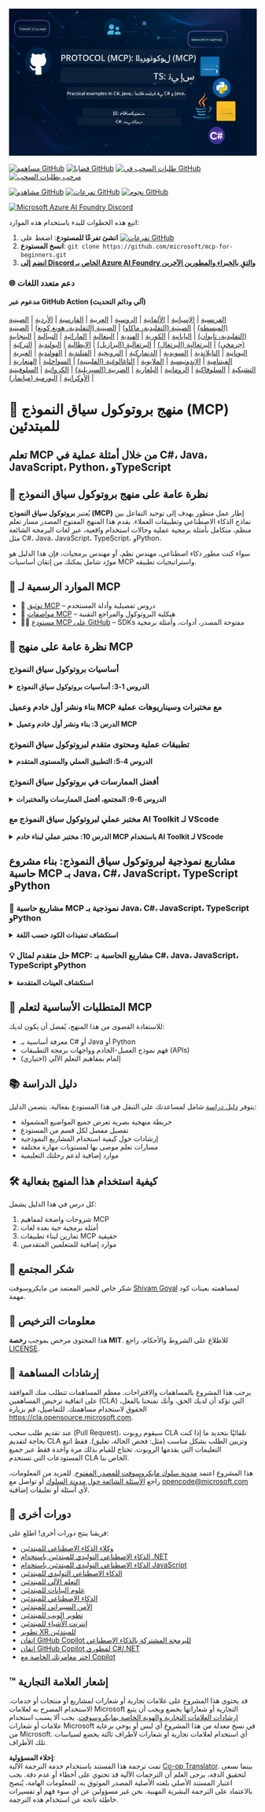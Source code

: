 <!--
CO_OP_TRANSLATOR_METADATA:
{
  "original_hash": "292f96c64f54ba097daea9598111ed82",
  "translation_date": "2025-07-02T05:23:09+00:00",
  "source_file": "README.md",
  "language_code": "ar"
}
-->
![MCP للمبتدئين](../../translated_images/mcp-beginners.2ce2b317996369ff66c5b72e25eff9d4288ab2741fc70c0b4e523d1ae1e249fd.ar.png) 

[![مساهمو GitHub](https://img.shields.io/github/contributors/microsoft/mcp-for-beginners.svg)](https://GitHub.com/microsoft/mcp-for-beginners/graphs/contributors)
[![قضايا GitHub](https://img.shields.io/github/issues/microsoft/mcp-for-beginners.svg)](https://GitHub.com/microsoft/mcp-for-beginners/issues)
[![طلبات السحب في GitHub](https://img.shields.io/github/issues-pr/microsoft/mcp-for-beginners.svg)](https://GitHub.com/microsoft/mcp-for-beginners/pulls)
[![مرحب بطلبات السحب](https://img.shields.io/badge/PRs-welcome-brightgreen.svg?style=flat-square)](http://makeapullrequest.com)

[![مشاهدو GitHub](https://img.shields.io/github/watchers/microsoft/mcp-for-beginners.svg?style=social&label=Watch)](https://GitHub.com/microsoft/mcp-for-beginners/watchers)
[![تفرعات GitHub](https://img.shields.io/github/forks/microsoft/mcp-for-beginners.svg?style=social&label=Fork)](https://GitHub.com/microsoft/mcp-for-beginners/fork)
[![نجوم GitHub](https://img.shields.io/github/stars/microsoft/mcp-for-beginners?style=social&label=Star)](https://GitHub.com/microsoft/mcp-for-beginners/stargazers)


[![Microsoft Azure AI Foundry Discord](https://dcbadge.limes.pink/api/server/ByRwuEEgH4)](https://discord.com/invite/ByRwuEEgH4)

اتبع هذه الخطوات للبدء باستخدام هذه الموارد:
1. **انشئ تفرعًا للمستودع**: اضغط على [![تفرعات GitHub](https://img.shields.io/github/forks/microsoft/mcp-for-beginners.svg?style=social&label=Fork)](https://GitHub.com/microsoft/mcp-for-beginners/fork)
2. **انسخ المستودع**: `git clone https://github.com/microsoft/mcp-for-beginners.git`
3. [**انضم إلى Discord الخاص بـ Azure AI Foundry والتقِ بالخبراء والمطورين الآخرين**](https://discord.com/invite/ByRwuEEgH4)


### 🌐 دعم متعدد اللغات

#### مدعوم عبر GitHub Action (آلي ودائم التحديث)
[الفرنسية](../fr/README.md) | [الإسبانية](../es/README.md) | [الألمانية](../de/README.md) | [الروسية](../ru/README.md) | [العربية](./README.md) | [الفارسية](../fa/README.md) | [الأردية](../ur/README.md) | [الصينية (المبسطة)](../zh/README.md) | [الصينية (التقليدية، ماكاو)](../mo/README.md) | [الصينية (التقليدية، هونغ كونغ)](../hk/README.md) | [الصينية (التقليدية، تايوان)](../tw/README.md) | [اليابانية](../ja/README.md) | [الكورية](../ko/README.md) | [الهندية](../hi/README.md) | [البنغالية](../bn/README.md) | [الماراثية](../mr/README.md) | [النيبالية](../ne/README.md) | [البنجابية (جرمخي)](../pa/README.md) | [البرتغالية (البرتغال)](../pt/README.md) | [البرتغالية (البرازيل)](../br/README.md) | [الإيطالية](../it/README.md) | [البولندية](../pl/README.md) | [التركية](../tr/README.md) | [اليونانية](../el/README.md) | [التايلاندية](../th/README.md) | [السويدية](../sv/README.md) | [الدنماركية](../da/README.md) | [النرويجية](../no/README.md) | [الفنلندية](../fi/README.md) | [الهولندية](../nl/README.md) | [العبرية](../he/README.md) | [الفيتنامية](../vi/README.md) | [الإندونيسية](../id/README.md) | [الملايوية](../ms/README.md) | [التاغالوغية (الفلبينية)](../tl/README.md) | [السواحلية](../sw/README.md) | [الهنغارية](../hu/README.md) | [التشيكية](../cs/README.md) | [السلوفاكية](../sk/README.md) | [الرومانية](../ro/README.md) | [البلغارية](../bg/README.md) | [الصربية (السيريلية)](../sr/README.md) | [الكرواتية](../hr/README.md) | [السلوفينية](../sl/README.md) | [الأوكرانية](../uk/README.md) | [البورمية (ميانمار)](../my/README.md)
# 🚀 منهج بروتوكول سياق النموذج (MCP) للمبتدئين

## **تعلم MCP من خلال أمثلة عملية في C#، Java، JavaScript، Python، وTypeScript**

## 🧠 نظرة عامة على منهج بروتوكول سياق النموذج

يُعتبر **بروتوكول سياق النموذج (MCP)** إطار عمل متطور يهدف إلى توحيد التفاعل بين نماذج الذكاء الاصطناعي وتطبيقات العملاء. يقدم هذا المنهج المفتوح المصدر مسار تعلم منظم، متكامل بأمثلة برمجية عملية وحالات استخدام واقعية، عبر لغات البرمجة الشائعة مثل C#، Java، JavaScript، TypeScript، وPython.

سواء كنت مطور ذكاء اصطناعي، مهندس نظم، أو مهندس برمجيات، فإن هذا الدليل هو مورّد شامل يمكنك من إتقان أساسيات MCP واستراتيجيات تطبيقه.

## 🔗 الموارد الرسمية لـ MCP

- 📘 [توثيق MCP](https://modelcontextprotocol.io/) – دروس تفصيلية وأدلة المستخدم  
- 📜 [مواصفات MCP](https://spec.modelcontextprotocol.io/) – هيكلية البروتوكول والمراجع التقنية  
- 🧑‍💻 [مستودع MCP على GitHub](https://github.com/modelcontextprotocol) – SDKs مفتوحة المصدر، أدوات، وأمثلة برمجية  

## 🧭 نظرة عامة على منهج MCP

### أساسيات بروتوكول سياق النموذج  
<details>
  <summary><strong> الدروس 1-3: أساسيات بروتوكول سياق النموذج</strong></summary>

- **00. مقدمة في MCP**  
  نظرة عامة على بروتوكول سياق النموذج وأهميته في مسارات الذكاء الاصطناعي. [اقرأ المزيد](./00-Introduction/README.md)
- **01. شرح المفاهيم الأساسية**  
  استكشاف معمق للمفاهيم الجوهرية في MCP. [اقرأ المزيد](./01-CoreConcepts/README.md)
- **02. الأمان في MCP**  
  التهديدات الأمنية وأفضل الممارسات. [اقرأ المزيد](./02-Security/README.md)
- **03. البدء مع MCP**  
  إعداد البيئة، الخوادم/العملاء الأساسية، التكامل. [اقرأ المزيد](./03-GettingStarted/README.md)
</details>

### بناء ونشر أول خادم وعميل MCP مع مختبرات وسيناريوهات عملية  
<details>
  <summary><strong> الدرس 3: بناء ونشر أول خادم وعميل MCP</strong></summary>

- **3.1. أول خادم** – [الدليل](./03-GettingStarted/01-first-server/README.md)
- **3.2. أول عميل** – [الدليل](./03-GettingStarted/02-client/README.md)
- **3.3. عميل مع LLM** – [الدليل](./03-GettingStarted/03-llm-client/README.md)
- **3.4. استهلاك خادم باستخدام Visual Studio Code** – [الدليل](./03-GettingStarted/04-vscode/README.md)
- **3.5. إنشاء خادم باستخدام SSE** – [الدليل](./03-GettingStarted/05-sse-server/README.md)
- **3.6. بث HTTP** – [الدليل](./03-GettingStarted/06-http-streaming/README.md)
- **3.7. استخدام مجموعة أدوات الذكاء الاصطناعي** – [الدليل](./03-GettingStarted/07-aitk/README.md)
- **3.8. اختبار خادمك** – [الدليل](./03-GettingStarted/08-testing/README.md)
- **3.9. نشر خادمك** – [الدليل](./03-GettingStarted/09-deployment/README.md)
</details>

### تطبيقات عملية ومحتوى متقدم لبروتوكول سياق النموذج  
<details>
  <summary><strong> الدروس 4-5: التطبيق العملي والمستوى المتقدم</strong></summary>

- **04. التطبيق العملي**  
  SDKs، تصحيح الأخطاء، الاختبار، قوالب مطالبات قابلة لإعادة الاستخدام. [اقرأ المزيد](./04-PracticalImplementation/README.md)
- **05. مواضيع متقدمة في MCP**  
  الذكاء الاصطناعي متعدد الوسائط، التوسع، الاستخدام المؤسسي. [اقرأ المزيد](./05-AdvancedTopics/README.md)
- **5.1. تكامل MCP مع Azure** – [الدليل](./05-AdvancedTopics/mcp-integration/README.md)
- **5.2. التعددية الوسائط** – [الدليل](./05-AdvancedTopics/mcp-multi-modality/README.md)
- **5.3. عرض MCP OAuth2** – [الدليل](./05-AdvancedTopics/mcp-oauth2-demo/README.md)
- **5.4. سياقات الجذر** – [الدليل](./05-AdvancedTopics/mcp-root-contexts/README.md)
- **5.5. التوجيه** – [الدليل](./05-AdvancedTopics/mcp-routing/README.md)
- **5.6. العينات** – [الدليل](./05-AdvancedTopics/mcp-sampling/README.md)
- **5.7. التوسع** – [الدليل](./05-AdvancedTopics/mcp-scaling/README.md)
- **5.8. الأمان** – [الدليل](./05-AdvancedTopics/mcp-security/README.md)
- **5.9. بحث الويب MCP** – [الدليل](./05-AdvancedTopics/web-search-mcp/README.md)
- **5.10. البث المباشر** – [الدليل](./05-AdvancedTopics/mcp-realtimestreaming/README.md)
- **5.11. بحث الويب في الوقت الحقيقي** – [الدليل](./05-AdvancedTopics/mcp-realtimesearch/README.md)
- **5.12. مصادقة Entra ID لخوادم بروتوكول سياق النموذج** – [الدليل](./05-AdvancedTopics/mcp-security-entra/README.md)
</details>

### أفضل الممارسات في بروتوكول سياق النموذج  
<details>
  <summary><strong> الدروس 6-9: المجتمع، أفضل الممارسات والمختبرات</strong></summary>
- **06. مساهمات المجتمع** – [الدليل](./06-CommunityContributions/README.md)
- **07. دروس من التبني المبكر** – [الدليل](./07-LessonsFromEarlyAdoption/README.md)
- **08. أفضل الممارسات لـ MCP** – [الدليل](./08-BestPractices/README.md)
- **09. دراسات حالة MCP** – [الدليل](./09-CaseStudy/README.md)
</details>

### مختبر عملي لبروتوكول سياق النموذج مع AI Toolkit لـ VScode
<details>
  <summary><strong>الدرس 10: مختبر عملي لبناء خادم MCP باستخدام AI Toolkit لـ VScode</strong></summary>
    
- **10. تبسيط سير عمل الذكاء الاصطناعي: بناء خادم MCP باستخدام AI Toolkit** – [مختبر عملي](./10-StreamliningAIWorkflowsBuildingAnMCPServerWithAIToolkit/README.md)
</details>

## مشاريع نموذجية لبروتوكول سياق النموذج: بناء مشروع حاسبة MCP بـ Java، C#، JavaScript، TypeScript وPython

### 🧮 مشاريع حاسبة MCP نموذجية بـ Java، C#، JavaScript، TypeScript وPython
<details>
  <summary><strong>استكشاف تنفيذات الكود حسب اللغة</strong></summary>

  - [مثال خادم MCP بـ C#](./03-GettingStarted/samples/csharp/README.md)
  - [حاسبة MCP بـ Java](./03-GettingStarted/samples/java/calculator/README.md)
  - [عرض MCP بـ JavaScript](./03-GettingStarted/samples/javascript/README.md)
  - [خادم MCP بـ Python](../../03-GettingStarted/samples/python/mcp_calculator_server.py)
  - [مثال MCP بـ TypeScript](./03-GettingStarted/samples/typescript/README.md)

</details>

### 💡 حل متقدم لمثال MCP: مشاريع الحاسبة بـ C#، Java، JavaScript، TypeScript وPython
<details>
  <summary><strong>استكشاف العينات المتقدمة</strong></summary>

  - [عينة متقدمة بـ C#](./04-PracticalImplementation/samples/csharp/README.md)
  - [مثال تطبيق حاوية بـ Java](./04-PracticalImplementation/samples/java/containerapp/README.md)
  - [عينة متقدمة بـ JavaScript](./04-PracticalImplementation/samples/javascript/README.md)
  - [تنفيذ معقد بـ Python](../../04-PracticalImplementation/samples/python/mcp_sample.py)
  - [عينة حاوية بـ TypeScript](./04-PracticalImplementation/samples/typescript/README.md)

</details>

## 🎯 المتطلبات الأساسية لتعلم MCP

للاستفادة القصوى من هذا المنهج، يُفضل أن يكون لديك:

- معرفة أساسية بـ C# أو Java أو Python  
- فهم نموذج العميل-الخادم وواجهات برمجة التطبيقات (APIs)  
- (اختياري) إلمام بمفاهيم التعلم الآلي  

## 📚 دليل الدراسة

يتوفر [دليل دراسة](./study_guide.md) شامل لمساعدتك على التنقل في هذا المستودع بفعالية. يتضمن الدليل:

- خريطة منهجية بصرية تعرض جميع المواضيع المشمولة  
- تفصيل مفصل لكل قسم من المستودع  
- إرشادات حول كيفية استخدام المشاريع النموذجية  
- مسارات تعلم موصى بها لمستويات مهارة مختلفة  
- موارد إضافية لدعم رحلتك التعليمية  

## 🛠️ كيفية استخدام هذا المنهج بفعالية

كل درس في هذا الدليل يشمل:

1. شروحات واضحة لمفاهيم MCP  
2. أمثلة برمجية حية بعدة لغات  
3. تمارين لبناء تطبيقات MCP حقيقية  
4. موارد إضافية للمتعلمين المتقدمين  

## 🌟 شكر المجتمع

شكر خاص للخبير المعتمد من مايكروسوفت [Shivam Goyal](https://www.linkedin.com/in/shivam2003/) لمساهمته بعينات كود مهمة.

## 📜 معلومات الترخيص

هذا المحتوى مرخص بموجب **رخصة MIT**. للاطلاع على الشروط والأحكام، راجع [LICENSE](../../LICENSE).

## 🤝 إرشادات المساهمة

يرحب هذا المشروع بالمساهمات والاقتراحات. معظم المساهمات تتطلب منك الموافقة على اتفاقية ترخيص المساهمين (CLA) التي تؤكد أن لديك الحق، وأنك تمنحنا بالفعل، الحقوق لاستخدام مساهمتك. للتفاصيل، قم بزيارة <https://cla.opensource.microsoft.com>.

عند تقديم طلب سحب (Pull Request)، سيقوم روبوت CLA تلقائيًا بتحديد ما إذا كنت بحاجة لتقديم CLA وتزيين الطلب بشكل مناسب (مثل: فحص الحالة، تعليق). فقط اتبع التعليمات التي يقدمها الروبوت. تحتاج للقيام بذلك مرة واحدة فقط عبر جميع المستودعات التي تستخدم CLA الخاص بنا.

هذا المشروع اعتمد [مدونة سلوك مايكروسوفت للمصدر المفتوح](https://opensource.microsoft.com/codeofconduct/). للمزيد من المعلومات، راجع [الأسئلة الشائعة حول مدونة السلوك](https://opensource.microsoft.com/codeofconduct/faq/) أو تواصل مع [opencode@microsoft.com](mailto:opencode@microsoft.com) لأي أسئلة أو تعليقات إضافية.

## 🎒 دورات أخرى
فريقنا ينتج دورات أخرى! اطلع على:

- [وكلاء الذكاء الاصطناعي للمبتدئين](https://github.com/microsoft/ai-agents-for-beginners?WT.mc_id=academic-105485-koreyst)
- [الذكاء الاصطناعي التوليدي للمبتدئين باستخدام .NET](https://github.com/microsoft/Generative-AI-for-beginners-dotnet?WT.mc_id=academic-105485-koreyst)
- [الذكاء الاصطناعي التوليدي للمبتدئين باستخدام JavaScript](https://github.com/microsoft/generative-ai-with-javascript?WT.mc_id=academic-105485-koreyst)
- [الذكاء الاصطناعي التوليدي للمبتدئين](https://github.com/microsoft/generative-ai-for-beginners?WT.mc_id=academic-105485-koreyst)
- [التعلم الآلي للمبتدئين](https://aka.ms/ml-beginners?WT.mc_id=academic-105485-koreyst)
- [علوم البيانات للمبتدئين](https://aka.ms/datascience-beginners?WT.mc_id=academic-105485-koreyst)
- [الذكاء الاصطناعي للمبتدئين](https://aka.ms/ai-beginners?WT.mc_id=academic-105485-koreyst)
- [الأمن السيبراني للمبتدئين](https://github.com/microsoft/Security-101??WT.mc_id=academic-96948-sayoung)
- [تطوير الويب للمبتدئين](https://aka.ms/webdev-beginners?WT.mc_id=academic-105485-koreyst)
- [إنترنت الأشياء للمبتدئين](https://aka.ms/iot-beginners?WT.mc_id=academic-105485-koreyst)
- [تطوير XR للمبتدئين](https://github.com/microsoft/xr-development-for-beginners?WT.mc_id=academic-105485-koreyst)
- [إتقان GitHub Copilot للبرمجة المشتركة بالذكاء الاصطناعي](https://aka.ms/GitHubCopilotAI?WT.mc_id=academic-105485-koreyst)
- [إتقان GitHub Copilot لمطوري C#/.NET](https://github.com/microsoft/mastering-github-copilot-for-dotnet-csharp-developers?WT.mc_id=academic-105485-koreyst)
- [اختر مغامرتك الخاصة مع Copilot](https://github.com/microsoft/CopilotAdventures?WT.mc_id=academic-105485-koreyst)


## ™️ إشعار العلامة التجارية

قد يحتوي هذا المشروع على علامات تجارية أو شعارات لمشاريع أو منتجات أو خدمات. الاستخدام المصرح به لعلامات Microsoft التجارية أو شعاراتها يخضع ويجب أن يتبع
[إرشادات العلامات التجارية والهوية الخاصة بمايكروسوفت](https://www.microsoft.com/legal/intellectualproperty/trademarks/usage/general).
يجب ألا يسبب استخدام علامات أو شعارات Microsoft في نسخ معدلة من هذا المشروع أي لبس أو يوحي برعاية من Microsoft.
أي استخدام لعلامات تجارية أو شعارات لأطراف ثالثة يخضع لسياسات تلك الأطراف.

**إخلاء المسؤولية**:  
تمت ترجمة هذا المستند باستخدام خدمة الترجمة الآلية [Co-op Translator](https://github.com/Azure/co-op-translator). بينما نسعى لتحقيق الدقة، يرجى العلم أن الترجمات الآلية قد تحتوي على أخطاء أو عدم دقة. يجب اعتبار المستند الأصلي بلغته الأصلية المصدر الموثوق به. للمعلومات الهامة، يُنصح بالاعتماد على الترجمة البشرية المهنية. نحن غير مسؤولين عن أي سوء فهم أو تفسيرات خاطئة ناتجة عن استخدام هذه الترجمة.
